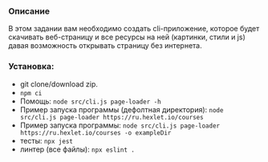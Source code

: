 ### Описание  
В этом задании вам необходимо создать cli-приложение, которое будет скачивать веб-страницу и все ресурсы на ней (картинки, стили и js) давая возможность открывать страницу без интернета.  

### Установка:
- git clone/download zip.
- `npm ci`
- Помощь: `node src/cli.js page-loader -h`
- Пример запуска программы (дефолтная директория): `node src/cli.js page-loader https://ru.hexlet.io/courses`
- Пример запуска программы: `node src/cli.js page-loader https://ru.hexlet.io/courses -o exampleDir`
- тесты: `npx jest`
- линтер (все файлы): `npx eslint .`
